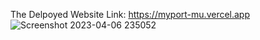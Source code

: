 The Delpoyed Website Link:
https://myport-mu.vercel.app
![Screenshot 2023-04-06 235052](https://user-images.githubusercontent.com/61613427/230462860-5d6972a4-43a5-4368-9075-2c6d429865d9.png)

